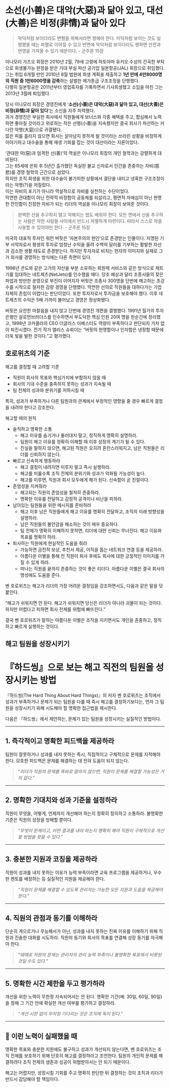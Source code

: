 # 소선(小善)은 대악(大惡)과 닮아 있고, 대선(大善)은 비정(非情)과 닮아 있다

> 악덕처럼 보이더라도 변형을 위해서라면 행해야 한다. 미덕처럼 보이는 것도 실행했을 때는 파멸로 이어질 수 있고 반면에 악덕처럼 보이더라도 행하면 안전과 번영을 가져올 수 있기 때문이다. - 군주론 15장

이나모리 가즈오 회장은 2010년 2월, 79세 고령에 하토야마 유키오 수상의 간곡한 부탁으로 회생불가능 판정을 받은 거대 부실 파산 공기업 일본항공(JAL) 회장으로 취임했다.  
그는 취임 6개월 만인 2010년 8월 법원에 회생 계획을 제출하고 **1년 만에 4만8000명의 직원 중 1만6000명을 감축**하는 살벌한 메가톤급 구조조정을 단행했다.  
다행히 일본항공은 2011년부터 영업흑자를 기록하면서 기사회생했고 소임을 마친 그는 2013년 3월에 퇴임했다.

당시 이나모리 회장은 경영진에게 ‘**소선(小善)은 대악(大惡)과 닮아 있고, 대선(大善)은 비정(非情)과 닮아 있다**’는 소신을 자주 피력했다.  
과거 경영진은 부실한 회사에서 직원들에게 보너스와 각종 혜택을 주고, 합심해서 노력하면 좋아질 것이라고 위로하는 작은 선행(小善)을 지속했지만 결국 회사가 파산하는 커다란 악행(大惡)으로 귀결됐다.  
많은 피를 흘리지 않으면 회사는 살아남지 못하게 될 것이라는 쓰라린 상황을 비정하게 이야기하고 대수술을 통해 재생 기회를 잡는 것이 대선이라는 지론이었다.

‘관대한 악(惡)과 엄격한 선(善)’의 역설은 이나모리 회장의 개인 철학과는 강렬하게 대비된다.  
그는 65세에 은퇴 후 5년간 출가했던 독실한 불교 신자로서 인간을 존중하는 자비(慈悲)를 경영 철학의 근간으로 삼았다.  
하지만 조직 회생을 위한 대수술이 불가피한 상황에서 결단을 내리고 냉혹한 구조조정이라는 악행(?)을 저질렀다.  
이는 자비의 포기가 아니라 역설적으로 자비를 실천하는 수단이었다.  
막연한 관대함이 아닌 전략적 비정함이 공동체를 되살리고, 평면적 자애심이 아닌 현명한 잔인함이 진정한 자비가 되는 리더의 역설을 이나모리 회장이 보여준 것이다.


> 완벽한 선을 추구하지 말고 악해지는 법도 배워야 한다. 모든 면에서 선을 추구하는 사람은 악한 사람들 사이에서 반드시 파멸하게 마련이다. 따라서 스스로 악을 사용할 수 있어야만 한다. - 군주론 15장

미국의 대표적 투자인 워런 버핏은 ‘자본주의의 현인’으로 존경받는 인물이다. 지명된 기부 서약자로서 평생의 투자로 엄청난 수익을 올려 수백억 달러를 기부하는 활발한 자선과 검소한 생활 태도로 존경받는다. 하지만 투자자로 비치는 현자의 이미지와 실제로 그가 회사를 경영하는 방식에는 다른 측면이 있다.

1998년 콘도와 같은 고가의 자산을 부분 소유하는 회원제 서비스와 같은 방식으로 제트기를 임대하는 네트제츠(NetJets)를 인수했을 때다. 당초 예상과 달리 조종사들의 잦은 파업과 방만한 운영으로 부진이 이어지자 버핏은 조종사 300명을 단번에 해고하는 초강수를 시작으로 철저한 감량 경영을 단행했다. 막연한 선의로 직원들을 대하다가는 기업 자체의 존립이 어렵다는 판단이었다. 또한 투자자로서 투자금을 보호해야 했다. 이후 네트제츠의 수익은 5배 가까이 불어났고 경영은 정상화됐다.

버핏은 요란한 마찰음을 내지 않고 단번에 경영진 개편을 결행했다. 1991년 월가의 투자은행인 살로먼브러더스를 인수하면서 부도덕한 핵심 인원 20여 명을 한순간에 정리했고, 1998년 코카콜라의 CEO 더글러스 이베스터도 역량이 부족하다고 판단되자 가차 없이 퇴진시켰다. 전기 작가 앨리스 슈뢰더는 “버핏의 현명함이나 인자함은 냉정함 때문에 더욱 빛을 발한 것이다.”고 평가했다.


## 호로위츠의 기준

해고를 결정할 때 고려할 기준

- 직원이 회사의 목표와 핵심가치에 부합하지 않을 때
- 회사의 기대 수준을 충족하지 못하는 성과가 지속될 때
- 팀 전체의 성과와 분위기를 저하시킬 때

특히, 성과가 부족하거나 다른 팀원과의 관계에서 부정적인 영향을 줄 경우 빠르게 결정을 내려야 한다고 강조한다.

해고할 때의 원칙
- 솔직하고 명확한 소통
  - 해고 이유를 숨기거나 둘러대지 말고, 정직하게 명확히 설명하라.
  - 팀원이 해고 이유를 정확히 이해할 때 이후 성장의 계기가 될 수 있다.
  - 진실을 말하지 않으면, 해고된 직원은 오히려 혼란스러워지고, 남은 직원들은 리더를 신뢰하지 않는다.
- 빠르고 신속하게 행동하라
  - 해고 결정이 내려지면 미루지 말고 즉시 실행하라.
  - 해고를 미룰수록 조직 전체의 분위기와 성과가 악화될 가능성이 높다.
  - 해고를 미루면, 직원과 회사 모두에게 해가 된다. 신속함이 곧 친절이다.
- 존엄성을 지켜줘라
    - 해고되는 직원의 존엄성을 철저히 존중하라.
    - 명확한 이유를 전달하고 감정적 공격이나 비난을 피하라.
- 남아있는 팀원들을 위한 메시지를 준비하라
  - 해고 이후 남은 직원들에게 해고 이유를 명확히 전달하고, 조직의 미래 방향성을 설명하라.
  - 남은 직원들의 불안감을 해소하는 것이 매우 중요하다.
  - 팀 전체가 명확히 이해하지 못하면, 리더에 대한 신뢰는 무너진다. 해고 이유와 목표를 명확히 하라.
- 퇴사하는 직원에게 현실적인 도움을 줘라
  - 가능하면 금전적 보상, 추천서 제공, 이직을 돕는 네트워크 연결 등을 제공하라.
  - 아름다운 이별을 통해 전 직원이 퇴사 후에도 회사에 대한 긍정적인 이미지를 가질 수 있게 하라.
  - 떠나는 직원을 끝까지 존중하는 것이 좋은 리더다. 아름다운 이별은 결국 회사의 명성에도 도움을 준다.

벤 호로위츠는 해고가 리더의 가장 어려운 결정임을 강조하면서도, 다음과 같은 말을 덧붙인다.

“해고가 쉬워지면 안 된다. 해고가 쉬워지면 당신은 리더가 아니라 괴물이 되는 것이다. 하지만 어렵다고 피하면 회사 전체를 위험에 빠뜨린다.”

결국 벤 호로위츠가 말하는 아름다운 이별은 조직을 지키면서도 개인을 존중하고, 정직하고 빠르게 실행하는 것이다.

## 해고 팀원을 성장시키기

# 『하드씽』으로 보는 해고 직전의 팀원을 성장시키는 방법

『하드씽(The Hard Thing About Hard Things)』의 저자 벤 호로위츠는 조직에서 성과가 부족하거나 문제가 되는 팀원을 다룰 때 즉시 해고를 결정하기보다는, 먼저 그 팀원을 성장시키기 위해 시도해야 할 명확한 접근법을 제시한다.

다음은 『하드씽』에서 제안하는, 문제가 있는 팀원을 성장시키는 실질적인 방법이다.

---

## 1. 즉각적이고 명확한 피드백을 제공하라

팀원이 잘못하거나 성과를 내지 못하는 즉시, 직접적이고 구체적으로 문제를 지적해야 한다. 모호한 피드백은 문제를 해결하는 데 전혀 도움이 되지 않는다.

> _“리더가 직원의 문제를 똑바로 말하지 않으면, 직원이 문제를 해결할 가능성은 거의 없다.”_

---

## 2. 명확한 기대치와 성과 기준을 설정하라

직원이 무엇을, 어떻게, 언제까지 개선해야 하는지 정확히 정의하고 소통하라. 불명확한 기준은 직원의 성장을 방해할 뿐이다.

> _“무엇이 문제이고, 어떤 결과를 내야 하는지 명확히 해야 직원이 구체적으로 개선할 방법을 찾을 수 있다.”_

---

## 3. 충분한 지원과 코칭을 제공하라

직원이 성과를 내지 못하는 이유가 능력 부족이라면 교육 프로그램을 제공하거나, 우수한 멘토를 배정하는 등 실질적인 지원을 제공해야 한다.

> _“직원이 문제를 해결할 수 있도록 관리자는 가능한 모든 지원과 도움을 제공해야 한다.”_

---

## 4. 직원의 관점과 동기를 이해하라

단순히 게으르거나 무능해서가 아닌, 성과를 내지 못하는 진짜 이유를 이해하기 위해 직원과 진솔한 대화를 시도하라. 직원의 동기와 회사의 목표를 연결해 성장 동기를 자극해야 한다.

> _“때때로 직원의 문제는 관리자의 관리 능력 부족이나 불명확한 목표에서 비롯된 것일 수도 있다.”_

---

## 5. 명확한 시간 제한을 두고 평가하라

개선을 위한 노력이 무한정 지속되어서는 안 된다. 명확한 기간(예: 30일, 60일, 90일)을 정해 그 기간 안에 확실한 개선 여부를 평가하고 결정하라.

> _“개선 시한 없이 무작정 기다리는 것은 조직에 독이 된다.”_

---

## 📌 이런 노력이 실패했을 때

명확한 목표와 충분한 지원에도 불구하고 성과가 개선되지 않는다면, 벤 호로위츠는 조직 전체를 보호하기 위해 단호히 해고를 결정하라고 조언한다. 팀원의 개인적 문제를 해결하려다 조직 전체의 생존과 성공이 위협받아서는 안 되기 때문이다.

해고는 어렵지만, 성장시킬 기회를 주고 명확히 판단한 뒤 결정하는 것이 조직과 리더가 반드시 감당해야 할 책임이다.